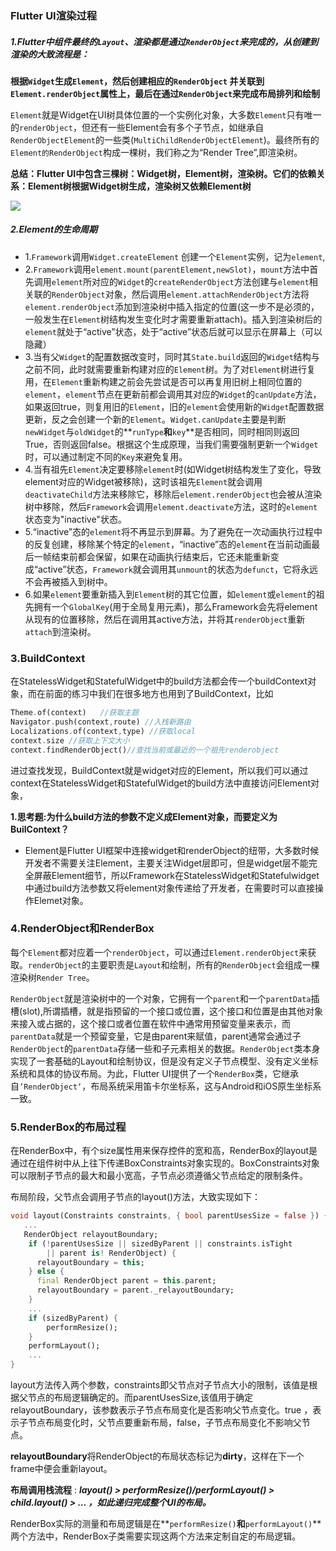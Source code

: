 ### Flutter UI渲染过程

##### 1.Flutter中组件最终的```Layout```、渲染都是通过```RenderObject```来完成的，从创建到渲染的大致流程是：

**根据```Widget```生成```Element```，然后创建相应的```RenderObject``` 并关联到```Element.renderObject```属性上，最后在通过```RenderObject```来完成布局排列和绘制**

```Element```就是Widget在UI树具体位置的一个实例化对象，大多数```Element```只有唯一的```renderObject```，但还有一些Element会有多个子节点，如继承自```RenderObjectElement```的一些类(```MultiChildRenderObjectElement```)。最终所有的```Element的RenderObject```构成一棵树，我们称之为“Render Tree”,即渲染树。

**总结：Flutter UI中包含三棵树：Widget树，Element树，渲染树。它们的依赖关系：Element树根据Widget树生成，渲染树又依赖Element树**

<img src="Flutter UI树.png">

##### 2.Element的生命周期

* 1.`Framework`调用`Widget.createElement` 创建一个`Element`实例，记为`element`,
* 2.`Framework`调用`element.mount(parentElement,newSlot)`，`mount`方法中首先调用`element`所对应的`Widget`的`createRenderObject`方法创建与`element`相关联的`RenderObject`对象，然后调用`element.attachRenderObject`方法将`element.renderObject`添加到渲染树中插入指定的位置(这一步不是必须的，一般发生在`Element`树结构发生变化时才需要重新attach)。插入到渲染树后的`element`就处于“active”状态，处于“active”状态后就可以显示在屏幕上（可以隐藏）
* 3.当有父`Widget`的配置数据改变时，同时其`State.build`返回的`Widget`结构与之前不同，此时就需要重新构建对应的`Element`树。为了对`Element`树进行复用，在`Element`重新构建之前会先尝试是否可以再复用旧树上相同位置的`element`，`element`节点在更新前都会调用其对应的`Widget`的`canUpdate`方法，如果返回true，则复用旧的`Element`，旧的`element`会使用新的`Widget`配置数据更新，反之会创建一个新的`Element`。`Widget.canUpdate`主要是判断`newWidget`与`oldWidget`的**`runType`**和**`key`**是否相同，同时相同则返回True，否则返回false。根据这个生成原理，当我们需要强制更新一个`Widget`时，可以通过制定不同的`Key`来避免复用。
* 4.当有祖先`Element`决定要移除`element`时(如Widget树结构发生了变化，导致element对应的Widget被移除)，这时该祖先`Element`就会调用`deactivateChild`方法来移除它，移除后`element.renderObject`也会被从渲染树中移除，然后`Framework`会调用`element.deactivate`方法，这时的`element`状态变为"inactive"状态。
* 5.“inactive”态的`element`将不再显示到屏幕。为了避免在一次动画执行过程中的反复创建，移除某个特定的`element`，“inactive”态的`element`在当前动画最后一帧结束前都会保留，如果在动画执行结束后，它还未能重新变成“active”状态，`Framework`就会调用其`unmount`的状态为`defunct`，它将永远不会再被插入到树中。
* 6.如果`element`要重新插入到`Element`树的其它位置，如`element`或`element`的祖先拥有一个`GlobalKey`(用于全局复用元素)，那么Framework会先将element从现有的位置移除，然后在调用其active方法，并将其`renderObject`重新`attach`到渲染树。

### 3.BuildContext 

在StatelessWidget和StatefulWidget中的build方法都会传一个buildContext对象，而在前面的练习中我们在很多地方也用到了BuildContext，比如

```Dart
Theme.of(context)   //获取主题
Navigator.push(context,route) //入栈新路由
Localizations.of(context,type) //获取local
context.size //获取上下文大小
context.findRenderObject()//查找当前或最近的一个祖先renderobject
```

进过查找发现，BuildContext就是widget对应的Element，所以我们可以通过context在StatelessWidget和StatefulWidget的build方法中直接访问Element对象，

**1.思考题:为什么build方法的参数不定义成Element对象，而要定义为BuilContext？**

* Element是Flutter UI框架中连接widget和renderObject的纽带，大多数时候开发者不需要关注Element，主要关注Widget层即可，但是widget层不能完全屏蔽Element细节，所以Framework在StatelessWidget和Statefulwidget中通过build方法参数又将element对象传递给了开发者，在需要时可以直接操作Elemet对象。

### 4.RenderObject和RenderBox

每个`Element`都对应着一个`renderObject`，可以通过`Element.renderObject`来获取。`renderObject`的主要职责是`Layout`和绘制，所有的`RenderObject`会组成一棵渲染树`Render Tree`。

`RenderObject`就是渲染树中的一个对象，它拥有一个`parent`和一个`parentData`插槽(slot),所谓插槽，就是指预留的一个接口或位置，这个接口和位置是由其他对象来接入或占据的，这个接口或者位置在软件中通常用预留变量来表示，而`parentData`就是一个预留变量，它是由parent来赋值，parent通常会通过子`RenderObject`的`parentData`存储一些和子元素相关的数据。`RenderObject`类本身实现了一套基础的Layout和绘制协议，但是没有定义子节点模型、没有定义坐标系统和具体的协议布局。为此，Flutter UI提供了一个`RenderBox`类，它继承自`’RenderObject‘`，布局系统采用笛卡尔坐标系，这与Android和iOS原生坐标系一致。

 ### 5.RenderBox的布局过程

在RenderBox中，有个size属性用来保存控件的宽和高，RenderBox的layout是通过在组件树中从上往下传递BoxConstraints对象实现的。BoxConstraints对象可以限制子节点的最大和最小宽高，子节点必须遵循父节点给定的限制条件。

布局阶段，父节点会调用子节点的layout()方法，大致实现如下：

```Dart
void layout(Constraints constraints, { bool parentUsesSize = false }) {
   ...
   RenderObject relayoutBoundary; 
    if (!parentUsesSize || sizedByParent || constraints.isTight 
        || parent is! RenderObject) {
      relayoutBoundary = this;
    } else {
      final RenderObject parent = this.parent;
      relayoutBoundary = parent._relayoutBoundary;
    }
    ...
    if (sizedByParent) {
        performResize();
    }
    performLayout();
    ...
}
```

layout方法传入两个参数，constraints即父节点对子节点大小的限制，该值是根据父节点的布局逻辑确定的。而parentUsesSize,该值用于确定relayoutBoundary，该参数表示子节点布局变化是否影响父节点变化。true ，表示子节点布局变化时，父节点要重新布局，false，子节点布局变化不影响父节点。

**relayoutBoundary**将RenderObject的布局状态标记为**dirty**，这样在下一个frame中便会重新layout。

**布局调用栈流程** :                                                                                                                                                 ***layout() > performResize()/performLayout() > child.layout() > ... ，如此递归完成整个UI的布局。***

RenderBox实际的测量和布局逻辑是在**`performResize()`**和**`performLayout()`**两个方法中，RenderBox子类需要实现这两个方法来定制自定的布局逻辑。

